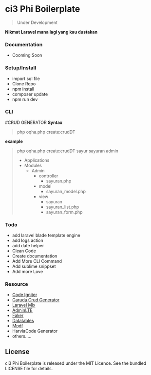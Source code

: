 ci3 Phi Boilerplate
===================================
> Under Development

**Nikmat Laravel mana lagi yang kau dustakan**


### Documentation
* Cooming Soon



### Setup/Install
* import sql file
* Clone Repo
* npm install
* composer update
* npm run dev



### CLI


#CRUD GENERATOR
**Syntax**

> php oqha.php create:crudDT <tableName string> <controllerOrModelName string>  <pathTo string> 

**example**

>php oqha.php create:crudDT sayur sayuran admin
>- Applications
>  - Modules
>    - Admin
>      - controller
>        - sayuran.php
>      - model
>        - sayuran_model.php
>      - view
>        - sayuran
>         - sayuran_list.php 
>         - sayuran_form.php 





### Todo
* add laravel blade template engine
* add logs action
* add date helper
* Clean Code
* Create documentation
* Add More CLI Command
* Add sublime snippset
* Add more Love


### Resource
* [Code Igniter](https://github.com/bcit-ci/CodeIgniter) 
* [Garuda Crud Generator](https://github.com/nurisakbar/Garuda-CRUD-Generator) 
* [Laravel Mix](https://github.com/JeffreyWay/laravel-mix)
* [AdminLTE](https://github.com/almasaeed2010/AdminLTE) 
* [Faker](https://github.com/fzaninotto/Faker)
* [Datatables](https://github.com/DataTables/DataTables)
* [Mpdf](https://github.com/mpdf/mpdf)
* HarviaCode Generator
* others.....




## License
ci3 Phi Boilerplate is released under the MIT Licence. See the bundled LICENSE file for details.
